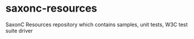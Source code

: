# saxonc-resources
SaxonC Resources repository which contains samples, unit tests, W3C test suite driver
